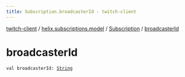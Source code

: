 ```yaml
---
title: Subscription.broadcasterId - twitch-client
---
```


[twitch-client](../../index.html) / [helix.subscriptions.model](../index.html) / [Subscription](index.html) / [broadcasterId](./broadcaster-id.html)

# broadcasterId

`val broadcasterId: `[`String`](https://kotlinlang.org/api/latest/jvm/stdlib/kotlin/-string/index.html)